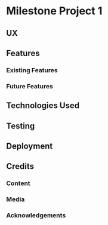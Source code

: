 # Milestone Project 1

## UX


## Features

### Existing Features
### Future Features


## Technologies Used

## Testing

## Deployment

## Credits 

### Content
### Media
### Acknowledgements